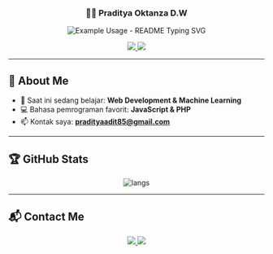 <!-- markdownlint-disable MD033 MD041 -->
<p align="center">
  <h3 align="center">👨‍💻 Praditya Oktanza D.W</h3>
</p>

<p align="center"> <img src="https://readme-typing-svg.demolab.com/?lines=Hi+Everyone!;I'm+Praditya+Oktanza+D.W;I'm+Still+Learning+Java+Script;Nice+To+Meet+You+^^!&font=Fira%20Code&center=true&width=380&height=50&duration=4000&pause=1000" alt="Example Usage - README Typing SVG"> </p>

<p align="center">
  <a href="https://www.instagram.com/prdty.aditt/" alt="Instagram" title="Follow me on Instagram">
    <img src="https://img.shields.io/badge/Instagram-%23E4405F?style=for-the-badge&logo=instagram&logoColor=white"/>
  </a>
  <a href="https://discord.gg/d8FzvzJx" alt="Discord" title="Join me on Discord">
    <img src="https://img.shields.io/badge/Discord-%237289DA?style=for-the-badge&logo=discord&logoColor=white"/>
  </a>
</p>
<!-- markdownlint-enable MD033 -->


---

## 🌱 About Me  

- 🌱 Saat ini sedang belajar: **Web Development & Machine Learning**  
- 💻 Bahasa pemrograman favorit: **JavaScript & PHP**  
- 📫 Kontak saya: **pradityaadit85@gmail.com**

---

## 🏆 GitHub Stats  

<p align="center">
  <img src="https://github-readme-stats.vercel.app/api/top-langs/?username=pradityaadit&layout=compact&theme=radical" alt="langs"/>
</p>

---

## 📬 Contact Me  

<p align="center">
  <a href="https://www.instagram.com/prdty.aditt/" target="_blank">
    <img src="https://img.shields.io/badge/Instagram-E4405F?style=for-the-badge&logo=instagram&logoColor=white"/>
  </a>
  <a href="https://discord.gg/d8FzvzJx" target="_blank">
    <img src="https://img.shields.io/badge/Discord-7289DA?style=for-the-badge&logo=discord&logoColor=white"/>
  </a>
</p>
